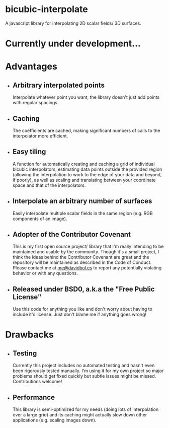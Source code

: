 # bicubic-interpolate
A javascript library for interpolating 2D scalar fields/ 3D surfaces.

# Currently under development...

# Advantages
- ## Arbitrary interpolated points
  Interpolate whatever point you want, the library doesn't just add points with regular spacings.
- ## Caching
  The coefficients are cached, making significant numbers of calls to the interpolator more efficient.
- ## Easy tiling
  A function for automatically creating and caching a grid of individual bicubic interpolators, estimating data points outside the provided region (allowing the interpolation to work to the edge of your data and beyond, if poorly), as well as scaling and translating between your coordinate space and that of the interpolators.
- ## Interpolate an arbitrary number of surfaces
  Easily interpolate multiple scalar fields in the same region (e.g. RGB components of an image).
- ## Adopter of the Contributor Covenant
  This is my first open source project/ library that I'm really intending to be maintained and usable by the community. Though it's a small project, I think the ideas behind the Contributor Covenant are great and the repository will be maintained as described in the Code of Conduct. Please contact me at me@davidbol.es to report any potentially violating behavior or with any questions.
- ## Released under BSD0, a.k.a the "Free Public License"
  Use this code for anything you like and don't worry about having to include it's license. Just don't blame me if anything goes wrong!

# Drawbacks
- ## Testing
  Currently this project includes no automated testing and hasn't even been rigorously tested manually. I'm using it for my own project so major problems should get fixed quickly but subtle issues might be missed. Contributions welcome!
- ## Performance
  This library is semi-optimized for my needs (doing lots of interpolation over a large grid) and its caching might actually slow down other applications (e.g. scaling images down).
